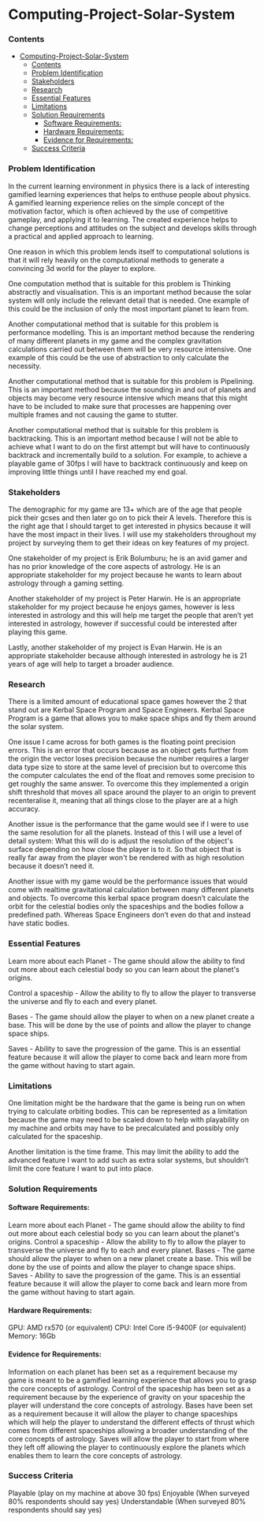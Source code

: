 # Computing-Project-Solar-System
### Contents
- [Computing-Project-Solar-System](#computing-project-solar-system)
    - [Contents](#contents)
    - [Problem Identification](#problem-identification)
    - [Stakeholders](#stakeholders)
    - [Research](#research)
    - [Essential Features](#essential-features)
    - [Limitations](#limitations)
    - [Solution Requirements](#solution-requirements)
      - [Software Requirements:](#software-requirements)
      - [Hardware Requirements:](#hardware-requirements)
      - [Evidence for Requirements:](#evidence-for-requirements)
    - [Success Criteria](#success-criteria)

### Problem Identification
In the current learning environment in physics there is a lack of interesting gamified learning experiences that helps to enthuse people about physics. A gamified learning experience relies on the simple concept of the motivation factor, which is often achieved by the use of competitive gameplay, and applying it to learning. The created experience helps to change perceptions and attitudes on the subject and develops skills through a practical and applied approach to learning. 

One reason in which this problem lends itself to computational solutions is that it will rely heavily on the computational methods to generate a convincing 3d world for the player to explore. 

One computation method that is suitable for this problem is Thinking abstractly and visualisation. This is an important method because the solar system will only include the relevant detail that is needed. One example of this could be the inclusion of only the most important planet to learn from. 

Another computational method that is suitable for this problem is performance modelling. This is an important method because the rendering of many different planets in my game and the complex gravitation calculations carried out between them will be very resource intensive. One example of this could be the use of abstraction to only calculate the necessity.

Another computational method that is suitable for this problem is Pipelining. This is an important method because the sounding in and out of planets and objects may become very resource intensive which means that this might have to be included to make sure that processes are happening over multiple frames and not causing the  game to stutter. 

Another computational method that is suitable for this problem is backtracking. This is an important method because I will not be able to achieve what I want to do on the first attempt but will have to continuously backtrack and incrementally build to a solution. For example, to achieve a playable game of 30fps I will have to backtrack continuously and keep on improving little things until I have reached my end goal.


### Stakeholders
The demographic for my game are 13+ which are of the age that people pick their gcses and then later go on to pick their A levels. Therefore this is the right age that I should target to get interested in physics because it will have the most impact in their lives. I will use my stakeholders throughout my project by surveying them to get their ideas on key features of my project. 

One stakeholder of my project is Erik Bolumburu; he is an avid gamer and has no prior knowledge of the core aspects of astrology. He is an appropriate stakeholder for my project because he wants to learn about astrology through a gaming setting.   

Another stakeholder of my project is Peter Harwin. He is an appropriate stakeholder for my project because he enjoys games, however is less interested in astrology and this will help me target the people that aren’t yet interested in astrology, however if successful could be interested after playing this game.

Lastly, another stakeholder of my project is Evan Harwin. He is an appropriate stakeholder because although interested in astrology he is 21 years of age will help to target a broader audience.


### Research
There is a limited amount of educational space games however the 2 that stand out are Kerbal Space Program and Space Engineers. Kerbal Space Program is a game that allows you to  make space ships and fly them around the solar system. 

One issue I came across for both games is the floating point precision errors. This is an error that occurs because as an object gets further from the origin the vector loses precision because the number requires a larger data type size to store at the same level of precision but to overcome this the computer calculates the end of the float and removes some precision to get roughly the same answer. To overcome this they implemented a origin shift threshold that moves all space around the player to an origin to prevent recenteralise it, meaning that all things close to the player are at a high accuracy.

Another issue is the performance that the game would see if I were to use the same resolution for all the planets. Instead of this I will use a level of detail system: What this will do is adjust the resolution of the object's surface depending on how close the player is to it. So that object that is really far away from the player won't be rendered with as high resolution because it doesn’t need it.  

Another issue with my game would be the performance issues that would come with realtime gravitational calculation between many different planets and objects. To overcome this kerbal space program doesn’t calculate the orbit for the celestial bodies only the spaceships and the bodies follow a predefined path. Whereas Space Engineers don’t even do that and instead have static bodies.


### Essential Features
Learn more about each Planet - The game should allow the ability to find out more about each celestial body so you can learn about the planet's origins.

Control a spaceship - Allow the ability to fly to allow the player to transverse the universe and fly to each and every planet.

Bases - The game should allow the player to when on a new planet create a base. This will be done by the use of points and allow the player to change space ships. 

Saves - Ability to save the progression of the game. This is an essential feature because it will allow the player to come back and learn more from the game without having to start again.


### Limitations
One limitation might be the hardware that the game is being run on when trying to calculate orbiting bodies. This can be represented as a limitation because the game may need to be scaled down to help with playability on my machine and orbits may have to be precalculated and possibly only calculated for the spaceship.

Another limitation is the time frame. This may limit the ability to add the advanced feature I want to add such as extra solar systems, but shouldn’t limit the core feature I want to put into place.


### Solution Requirements
#### Software Requirements:
Learn more about each Planet - The game should allow the ability to find out more about each celestial body so you can learn about the planet's origins.
Control a spaceship - Allow the ability to fly to allow the player to transverse the universe and fly to each and every planet.
Bases - The game should allow the player to when on a new planet create a base. This will be done by the use of points and allow the player to change space ships. 
Saves - Ability to save the progression of the game. This is an essential feature because it will allow the player to come back and learn more from the game without having to start again.

#### Hardware Requirements:
GPU: AMD rx570 (or equivalent)
CPU: Intel Core i5-9400F (or equivalent)
Memory: 16Gb 

#### Evidence for Requirements:
Information on each planet has been set as a requirement because my game is meant to be a gamified learning experience that allows you to grasp the core concepts of astrology.
Control of the spaceship has been set as a requirement because by the experience of gravity on your spaceship the player will understand the core concepts of astrology.
Bases have been set as a requirement because it will allow the player to change spaceships which will help the player to understand the different effects of thrust which comes from different spaceships allowing a broader understanding of the core concepts of astrology.
Saves will allow the player to start from where they left off allowing the player to continuously explore the planets which enables them to learn the core concepts of astrology.

### Success Criteria
Playable (play on my machine at above 30 fps) 
Enjoyable (When surveyed 80% respondents should say yes)
Understandable (When surveyed 80% respondents should say yes)